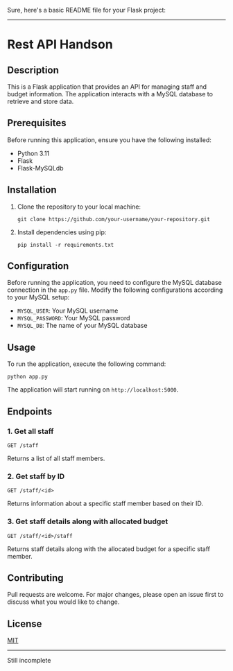 Sure, here's a basic README file for your Flask project:

---

# Rest API Handson

## Description
This is a Flask application that provides an API for managing staff and budget information. The application interacts with a MySQL database to retrieve and store data.

## Prerequisites
Before running this application, ensure you have the following installed:

- Python 3.11
- Flask
- Flask-MySQLdb

## Installation
1. Clone the repository to your local machine:
   ```
   git clone https://github.com/your-username/your-repository.git
   ```

2. Install dependencies using pip:
   ```
   pip install -r requirements.txt
   ```

## Configuration
Before running the application, you need to configure the MySQL database connection in the `app.py` file. Modify the following configurations according to your MySQL setup:
- `MYSQL_USER`: Your MySQL username
- `MYSQL_PASSWORD`: Your MySQL password
- `MYSQL_DB`: The name of your MySQL database

## Usage
To run the application, execute the following command:
```
python app.py
```
The application will start running on `http://localhost:5000`.

## Endpoints
### 1. Get all staff
```
GET /staff
```
Returns a list of all staff members.

### 2. Get staff by ID
```
GET /staff/<id>
```
Returns information about a specific staff member based on their ID.

### 3. Get staff details along with allocated budget
```
GET /staff/<id>/staff
```
Returns staff details along with the allocated budget for a specific staff member.

## Contributing
Pull requests are welcome. For major changes, please open an issue first to discuss what you would like to change.

## License
[MIT](https://choosealicense.com/licenses/mit/)

---
Still incomplete
